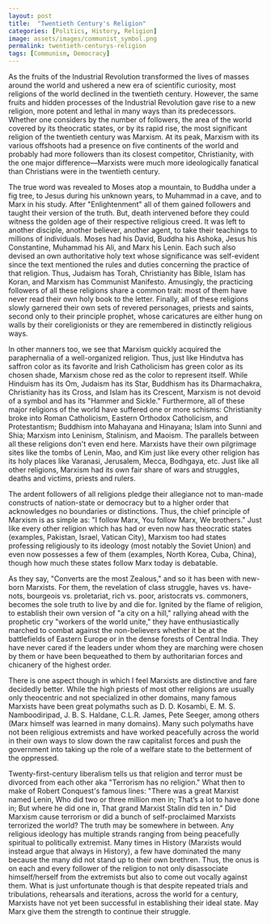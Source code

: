 ```yaml
---
layout: post
title:  "Twentieth Century's Religion"
categories: [Politics, History, Religion]
image: assets/images/communist_symbol.png
permalink: twentieth-centurys-religion
tags: [Communism, Democracy]
---
```

As the fruits of the Industrial Revolution transformed the lives of masses around the world and ushered a new era of scientific curiosity, most religions of the world declined in the twentieth century. However, the same fruits and hidden processes of the Industrial Revolution gave rise to a new religion, more potent and lethal in many ways than its predecessors. Whether one considers by the number of followers, the area of the world covered by its theocratic states, or by its rapid rise, the most significant religion of the twentieth century was Marxism. At its peak, Marxism with its various offshoots had a presence on five continents of the world and probably had more followers than its closest competitor, Christianity, with the one major difference—Marxists were much more ideologically fanatical than Christians were in the twentieth century.

The true word was revealed to Moses atop a mountain, to Buddha under a fig tree, to Jesus during his unknown years, to Muhammad in a cave, and to Marx in his study. After "Enlightenment" all of them gained followers and taught their version of the truth. But, death intervened before they could witness the golden age of their respective religious creed. It was left to another disciple, another believer, another agent, to take their teachings to millions of individuals. Moses had his David, Buddha his Ashoka, Jesus his Constantine, Muhammad his Ali, and Marx his Lenin. Each such also devised an own authoritative holy text whose significance was self-evident since the text mentioned the rules and duties concerning the practice of that religion. Thus, Judaism has Torah, Christianity has Bible, Islam has Koran, and Marxism has Communist Manifesto. Amusingly, the practicing followers of all these religions share a common trait: most of them have never read their own holy book to the letter. Finally, all of these religions slowly garnered their own sets of revered personages, priests and saints, second only to their principle prophet, whose caricatures are either hung on walls by their coreligionists or they are remembered in distinctly religious ways.

In other manners too, we see that Marxism quickly acquired the paraphernalia of a well-organized religion. Thus, just like Hindutva has saffron color as its favorite and Irish Catholicism has green color as its chosen shade, Marxism chose red as the color to represent itself. While Hinduism has its Om, Judaism has its Star, Buddhism has its Dharmachakra, Christianity has its Cross, and Islam has its Crescent, Marxism is not devoid of a symbol and has its "Hammer and Sickle." Furthermore, all of these major religions of the world have suffered one or more schisms: Christianity broke into Roman Catholicism, Eastern Orthodox Catholicism, and Protestantism; Buddhism into Mahayana and Hinayana; Islam into Sunni and Shia; Marxism into Leninism, Stalinism, and Maoism. The parallels between all these religions don't even end here. Marxists have their own pilgrimage sites like the tombs of Lenin, Mao, and Kim just like every other religion has its holy places like Varanasi, Jerusalem, Mecca, Bodhgaya, etc. Just like all other religions, Marxism had its own fair share of wars and struggles, deaths and victims, priests and rulers.

The ardent followers of all religions pledge their allegiance not to man-made constructs of nation-state or democracy but to a higher order that acknowledges no boundaries or distinctions. Thus, the chief principle of Marxism is as simple as: "I follow Marx, You follow Marx, We brothers." Just like every other religion which has had or even now has theocratic states (examples, Pakistan, Israel, Vatican City), Marxism too had states professing religiously to its ideology (most notably the Soviet Union) and even now possesses a few of them (examples, North Korea, Cuba, China), though how much these states follow Marx today is debatable.

As they say, "Converts are the most Zealous," and so it has been with new-born Marxists. For them, the revelation of class struggle, haves vs. have-nots, bourgeois vs. proletariat, rich vs. poor, aristocrats vs. commoners, becomes the sole truth to live by and die for. Ignited by the flame of religion, to establish their own version of "a city on a hill," rallying ahead with the prophetic cry "workers of the world unite," they have enthusiastically marched to combat against the non-believers whether it be at the battlefields of Eastern Europe or in the dense forests of Central India. They have never cared if the leaders under whom they are marching were chosen by them or have been bequeathed to them by authoritarian forces and chicanery of the highest order.

There is one aspect though in which I feel Marxists are distinctive and fare decidedly better. While the high priests of most other religions are usually only theocentric and not specialized in other domains, many famous Marxists have been great polymaths such as D. D. Kosambi, E. M. S. Namboodiripad, J. B. S. Haldane, C.L.R. James, Pete Seeger, among others (Marx himself was learned in many domains). Many such polymaths have not been religious extremists and have worked peacefully across the world in their own ways to slow down the raw capitalist forces and push the government into taking up the role of a welfare state to the betterment of the oppressed.

Twenty-first-century liberalism tells us that religion and terror must be divorced from each other aka "Terrorism has no religion." What then to make of Robert Conquest's famous lines: "There was a great Marxist named Lenin, Who did two or three million men in; That’s a lot to have done in; But where he did one in, That grand Marxist Stalin did ten in." Did Marxism cause terrorism or did a bunch of self-proclaimed Marxists terrorized the world? The truth may be somewhere in between. Any religious ideology has multiple strands ranging from being peacefully spiritual to politically extremist. Many times in History (Marxists would instead argue that always in History), a few have dominated the many because the many did not stand up to their own brethren. Thus, the onus is on each and every follower of the religion to not only disassociate himself/herself from the extremists but also to come out vocally against them. What is just unfortunate though is that despite repeated trials and tribulations, rehearsals and iterations, across the world for a century, Marxists have not yet been successful in establishing their ideal state. May Marx give them the strength to continue their struggle.